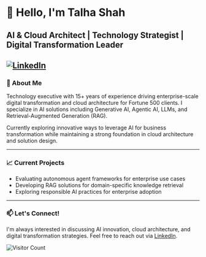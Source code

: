 # 👋 Hello, I'm Talha Shah

## AI & Cloud Architect | Technology Strategist | Digital Transformation Leader

## [![LinkedIn](https://img.shields.io/badge/LinkedIn-0077B5?style=for-the-badge&logo=linkedin&logoColor=white)](https://linkedin.com/in/talhashah)

### 🚀 About Me

Technology executive with 15+ years of experience driving enterprise-scale digital transformation and cloud architecture for Fortune 500 clients. I specialize in AI solutions including Generative AI, Agentic AI, LLMs, and Retrieval-Augmented Generation (RAG).

Currently exploring innovative ways to leverage AI for business transformation while maintaining a strong foundation in cloud architecture and solution design.

---

### 📈 Current Projects

- Evaluating autonomous agent frameworks for enterprise use cases
- Developing RAG solutions for domain-specific knowledge retrieval
- Exploring responsible AI practices for enterprise adoption

---

### 📫 Let's Connect!

I'm always interested in discussing AI innovation, cloud architecture, and digital transformation strategies. Feel free to reach out via [LinkedIn](https://linkedin.com/in/talhashah).

![Visitor Count](https://visitor-badge.laobi.icu/badge?page_id=talhashah.talhashah)
